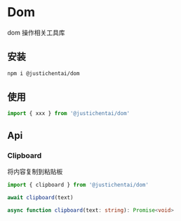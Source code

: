 # Dom

dom 操作相关工具库

## 安装

```bash
npm i @justichentai/dom
```

## 使用

```ts
import { xxx } from '@justichentai/dom'
```

## Api

### Clipboard

将内容复制到粘贴板

```ts
import { clipboard } from '@justichentai/dom'

await clipboard(text)
```

```ts
async function clipboard(text: string): Promise<void>
```
